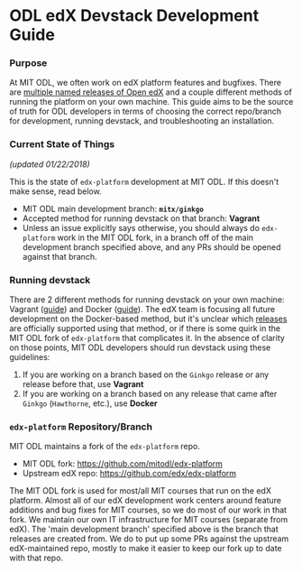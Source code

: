 # ODL edX Devstack Development Guide

### Purpose

At MIT ODL, we often work on edX platform features and bugfixes. There are [multiple named releases of Open edX](https://openedx.atlassian.net/wiki/spaces/DOC/pages/11108700/Open+edX+Releases) and a couple different methods of running the platform on your own machine. This guide aims to be the source of truth for ODL developers in terms of choosing the correct repo/branch for development, running devstack, and troubleshooting an installation.

### Current State of Things 

*(updated 01/22/2018)*

This is the state of `edx-platform` development at MIT ODL. If this doesn't make sense, read below.

- MIT ODL main development branch: **`mitx/ginkgo`**
- Accepted method for running devstack on that branch: **Vagrant**
- Unless an issue explicitly says otherwise, you should always do `edx-platform` work in the MIT ODL fork, in a branch off of the main development branch specified above, and any PRs should be opened against that branch. 

### Running devstack

There are 2 different methods for running devstack on your own machine: Vagrant ([guide](https://openedx.atlassian.net/wiki/spaces/OpenOPS/pages/60227787/Running+Vagrant-based+Devstack)) and Docker ([guide](https://github.com/edx/devstack)). The edX team is focusing all future development on the Docker-based method, but it's unclear which [releases](https://openedx.atlassian.net/wiki/spaces/DOC/pages/11108700/Open+edX+Releases) are officially supported using that method, or if there is some quirk in the MIT ODL fork of `edx-platform` that complicates it. In the absence of clarity on those points, MIT ODL developers should run devstack using these guidelines:

1. If you are working on a branch based on the `Ginkgo` release or any release before that, use **Vagrant**
2. If you are working on a branch based on any release that came after `Ginkgo` (`Hawthorne`, etc.), use **Docker**

### `edx-platform` Repository/Branch

MIT ODL maintains a fork of the `edx-platform` repo.

- MIT ODL fork: https://github.com/mitodl/edx-platform
- Upstream edX repo: https://github.com/edx/edx-platform

The MIT ODL fork is used for most/all MIT courses that run on the edX platform. Almost all of our edX development work centers around feature additions and bug fixes for MIT courses, so we do most of our work in that fork. We maintain our own IT infrastructure for MIT courses (separate from edX). The 'main development branch' specified above is the branch that releases are created from. We do to put up some PRs against the upstream edX-maintained repo, mostly to make it easier to keep our fork up to date with that repo.

